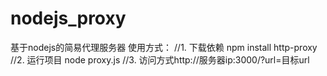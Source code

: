 # nodejs_proxy
基于nodejs的简易代理服务器
使用方式：
//1. 下载依赖
npm install http-proxy
//2. 运行项目
node proxy.js
//3. 访问方式http://服务器ip:3000/?url=目标url
